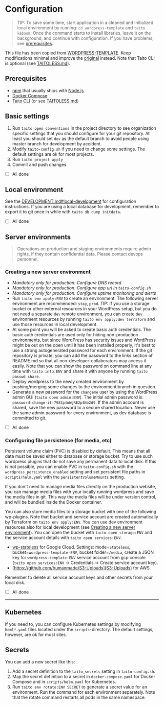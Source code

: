 # Configuration

> TIP: To save some time, start application in a cleaned and initialized local environment by running: `cd wordpress-template` and `taito kaboom`. Once the command starts to install libraries, leave it on the background, and continue with configuration. If you have problems, see [prerequisites](#prerequisites).

This file has been copied from [WORDPRESS-TEMPLATE](https://github.com/TaitoUnited/WORDPRESS-TEMPLATE/). Keep modifications minimal and improve the [original](https://github.com/TaitoUnited/WORDPRESS-TEMPLATE/blob/dev/CONFIGURATION.md) instead. Note that Taito CLI is optional (see [TAITOLESS.md](TAITOLESS.md)).

## Prerequisites

* [npm](https://github.com/npm/cli) that usually ships with [Node.js](https://nodejs.org/)
* [Docker Compose](https://docs.docker.com/compose/install/)
* [Taito CLI](https://github.com/TaitoUnited/taito-cli#readme) (or see [TAITOLESS.md](TAITOLESS.md))

## Basic settings

1. Run `taito open conventions` in the project directory to see organization specific settings that you should configure for your git repository. At least you should set `dev` as the default branch to avoid people using master branch for development by accident.
2. Modify `taito-config.sh` if you need to change some settings. The default settings are ok for most projects.
3. Run `taito project apply`
4. Commit and push changes

* [ ] All done

## Local environment

See the [DEVELOPMENT.md#local-development](DEVELOPMENT.md#local-development) for configuration instructions. If you are using a local database for development, remember to export it to git once in while with `taito db dump initdata`.

* [ ] All done

## Server environments

> Operations on production and staging environments require admin rights, if they contain confidential data. Please contact devops personnel.

### Creating a new server environment

* *Mandatory only for production: Configure DNS record.*
* *Mandatory only for production: Configure app url in `taito-config.sh`*
* *Mandatory only for production: Configure uptime monitoring and alerts*
* Run `taito env apply:ENV` to create an environment. The following server environment are recommended: `stag`, `prod`. TIP: If you use a storage bucket or other external resources in your WordPress setup, but you do not need a separate `dev` remote environment, you can create `dev` environment resources by running `taito env apply:dev terraform` and use those resources in local development.
* At some point you will be asked to create basic auth credentials. The basic auth credentials are used only for hiding non-production environments, but since WordPress has security issues and WordPress might be out on the open until it has been installed properly, it's best to use a strong autogenerated password for each environment. If the git repository is private, you can add the password to the links section of README.md so that all non-developer-collaborators may access it easily. Note that you can show the password on command line at any time with `taito info:ENV` and share it with anyone by running `taito passwd share`.
* Deploy wordpress to the newly created environment by pushing/merging some changes to the environment branch in question.
* Generate a new password for the `changeme` user by using the WordPress admin GUI (`taito open admin:ENV`). The initial admin password is: `password-change-it-7983p4nWgRE2p4No2d9`. If the admin account is shared, save the new password to a secure shared location. Never use the same admin password for every environment, as dev database is committed to git.

* [ ] All done

### Configuring file persistence (for media, etc)

Persistent volume claim (PVC) is disabled by default. This means that all data must be saved either to database or storage bucket. Try to use such wordpress plugins that do not save any permanent data to local disk. If this is not possible, you can enable PVC in `taito-config.sh` with the `wordpress_persistence_enabled` setting and set persistent file paths in `scripts/helm.yaml` with the `persistentVolumeMounts` setting.

If you don't need to manage media files directly on the production website, you can manage media files with your locally running wordpress and save the media files in git. This way the media files will be under version control, and will be bundled inside the Docker container.

You can also store media files to a storage bucket with one of the following wp-plugins. Note that bucket and service account are created automatically by Terraform on `taito env apply:ENV`. You can use dev environment resources also for local development (see [Creating a new server environment](#creating-a-new-server-environment)). You can open the bucket with `taito open storage:ENV` and the service account details with `taito open services:ENV`.
  * [wp-stateless](https://wordpress.org/plugins/wp-stateless/) for Google Cloud. Settings: mode=`Stateless`, bucket=`wordpress-template-ENV`, bucket folder=`/media`, create a JSON key for `wordpress-template-ENV` service account from gcp console (`taito open services:ENV` -> Credentials -> Create service account key).
  * [https://github.com/humanmade/S3-Uploads](S3-Uploads) for AWS.

Remember to delete all service account keys and other secrets from your local disk.

* [ ] All done

---

## Kubernetes

If you need to, you can configure Kubernetes settings by modifying `heml*.yaml` files located under the `scripts`-directory. The default settings, however, are ok for most sites.

## Secrets

You can add a new secret like this:

1. Add a secret definition to the `taito_secrets` setting in `taito-config.sh`.
2. Map the secret definition to a secret in `docker-compose.yaml` for Docker Compose and in `scripts/helm.yaml` for Kubernetes.
3. Run `taito env rotate:ENV SECRET` to generate a secret value for an environment. Run the command for each environment separately. Note that the rotate command restarts all pods in the same namespace.
